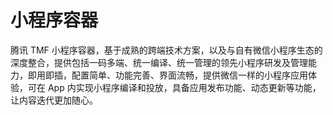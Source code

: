 # 小程序容器

腾讯 TMF 小程序容器，基于成熟的跨端技术方案，以及与自有微信小程序生态的深度整合，提供包括一码多端、统一编译、统一管理的领先小程序研发及管理能力，即用即插，配置简单、功能完善、界面流畅，提供微信一样的小程序应用体验，可在 App 内实现小程序编译和投放，具备应用发布功能、动态更新等功能，让内容迭代更加随心。